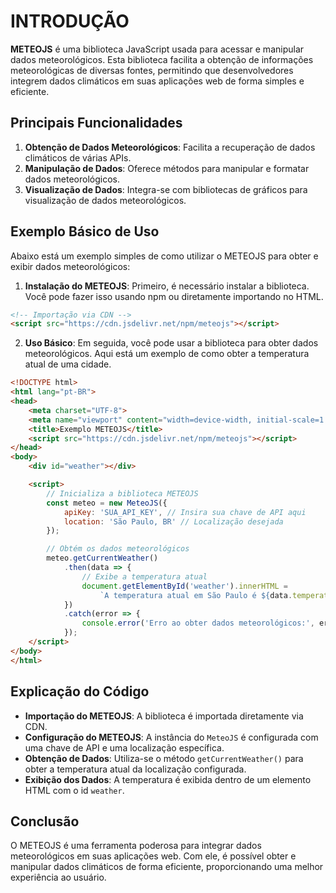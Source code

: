 # INTRODUÇÃO
**METEOJS** é uma biblioteca JavaScript usada para acessar e manipular dados meteorológicos. Esta biblioteca facilita a obtenção de informações meteorológicas de diversas fontes, permitindo que desenvolvedores integrem dados climáticos em suas aplicações web de forma simples e eficiente.

## Principais Funcionalidades
1. **Obtenção de Dados Meteorológicos**: Facilita a recuperação de dados climáticos de várias APIs.
2. **Manipulação de Dados**: Oferece métodos para manipular e formatar dados meteorológicos.
3. **Visualização de Dados**: Integra-se com bibliotecas de gráficos para visualização de dados meteorológicos.

## Exemplo Básico de Uso
Abaixo está um exemplo simples de como utilizar o METEOJS para obter e exibir dados meteorológicos:

1. **Instalação do METEOJS**: Primeiro, é necessário instalar a biblioteca. Você pode fazer isso usando npm ou diretamente importando no HTML.

```html
<!-- Importação via CDN -->
<script src="https://cdn.jsdelivr.net/npm/meteojs"></script>
```

2. **Uso Básico**: Em seguida, você pode usar a biblioteca para obter dados meteorológicos. Aqui está um exemplo de como obter a temperatura atual de uma cidade.

```html
<!DOCTYPE html>
<html lang="pt-BR">
<head>
    <meta charset="UTF-8">
    <meta name="viewport" content="width=device-width, initial-scale=1.0">
    <title>Exemplo METEOJS</title>
    <script src="https://cdn.jsdelivr.net/npm/meteojs"></script>
</head>
<body>
    <div id="weather"></div>

    <script>
        // Inicializa a biblioteca METEOJS
        const meteo = new MeteoJS({
            apiKey: 'SUA_API_KEY', // Insira sua chave de API aqui
            location: 'São Paulo, BR' // Localização desejada
        });

        // Obtém os dados meteorológicos
        meteo.getCurrentWeather()
            .then(data => {
                // Exibe a temperatura atual
                document.getElementById('weather').innerHTML = 
                    `A temperatura atual em São Paulo é ${data.temperature}°C.`;
            })
            .catch(error => {
                console.error('Erro ao obter dados meteorológicos:', error);
            });
    </script>
</body>
</html>
```

## Explicação do Código
- **Importação do METEOJS**: A biblioteca é importada diretamente via CDN.
- **Configuração do METEOJS**: A instância do `MeteoJS` é configurada com uma chave de API e uma localização específica.
- **Obtenção de Dados**: Utiliza-se o método `getCurrentWeather()` para obter a temperatura atual da localização configurada.
- **Exibição dos Dados**: A temperatura é exibida dentro de um elemento HTML com o id `weather`.

## Conclusão
O METEOJS é uma ferramenta poderosa para integrar dados meteorológicos em suas aplicações web. Com ele, é possível obter e manipular dados climáticos de forma eficiente, proporcionando uma melhor experiência ao usuário.
